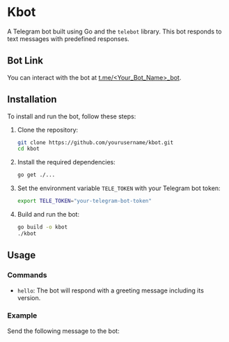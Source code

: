 # Kbot

A Telegram bot built using Go and the `telebot` library. This bot responds to text messages with predefined responses.

## Bot Link

You can interact with the bot at [t.me/<Your_Bot_Name>_bot](https://t.me/<Your_Bot_Name>_bot).

## Installation

To install and run the bot, follow these steps:

1. Clone the repository:
    ```sh
    git clone https://github.com/yourusername/kbot.git
    cd kbot
    ```

2. Install the required dependencies:
    ```sh
    go get ./...
    ```

3. Set the environment variable `TELE_TOKEN` with your Telegram bot token:
    ```sh
    export TELE_TOKEN="your-telegram-bot-token"
    ```

4. Build and run the bot:
    ```sh
    go build -o kbot
    ./kbot
    ```

## Usage

### Commands

- `hello`: The bot will respond with a greeting message including its version.

### Example

Send the following message to the bot:
